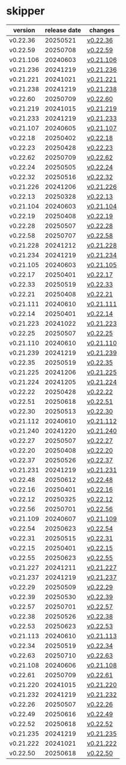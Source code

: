 # skipper	


|version|release date|changes|
|---|---|---|
|v0.22.36|20250521|[v0.22.36](./v0.22.36-20250521.md)|
|v0.22.59|20250708|[v0.22.59](./v0.22.59-20250708.md)|
|v0.21.106|20240603|[v0.21.106](./v0.21.106-20240603.md)|
|v0.21.236|20241219|[v0.21.236](./v0.21.236-20241219.md)|
|v0.21.221|20241021|[v0.21.221](./v0.21.221-20241021.md)|
|v0.21.238|20241219|[v0.21.238](./v0.21.238-20241219.md)|
|v0.22.60|20250709|[v0.22.60](./v0.22.60-20250709.md)|
|v0.21.219|20241015|[v0.21.219](./v0.21.219-20241015.md)|
|v0.21.233|20241219|[v0.21.233](./v0.21.233-20241219.md)|
|v0.21.107|20240605|[v0.21.107](./v0.21.107-20240605.md)|
|v0.22.18|20250402|[v0.22.18](./v0.22.18-20250402.md)|
|v0.22.23|20250428|[v0.22.23](./v0.22.23-20250428.md)|
|v0.22.62|20250709|[v0.22.62](./v0.22.62-20250709.md)|
|v0.22.24|20250505|[v0.22.24](./v0.22.24-20250505.md)|
|v0.22.32|20250516|[v0.22.32](./v0.22.32-20250516.md)|
|v0.21.226|20241206|[v0.21.226](./v0.21.226-20241206.md)|
|v0.22.13|20250328|[v0.22.13](./v0.22.13-20250328.md)|
|v0.21.104|20240603|[v0.21.104](./v0.21.104-20240603.md)|
|v0.22.19|20250408|[v0.22.19](./v0.22.19-20250408.md)|
|v0.22.28|20250507|[v0.22.28](./v0.22.28-20250507.md)|
|v0.22.58|20250707|[v0.22.58](./v0.22.58-20250707.md)|
|v0.21.228|20241212|[v0.21.228](./v0.21.228-20241212.md)|
|v0.21.234|20241219|[v0.21.234](./v0.21.234-20241219.md)|
|v0.21.105|20240603|[v0.21.105](./v0.21.105-20240603.md)|
|v0.22.17|20250401|[v0.22.17](./v0.22.17-20250401.md)|
|v0.22.33|20250519|[v0.22.33](./v0.22.33-20250519.md)|
|v0.22.21|20250408|[v0.22.21](./v0.22.21-20250408.md)|
|v0.21.111|20240610|[v0.21.111](./v0.21.111-20240610.md)|
|v0.22.14|20250401|[v0.22.14](./v0.22.14-20250401.md)|
|v0.21.223|20241022|[v0.21.223](./v0.21.223-20241022.md)|
|v0.22.25|20250507|[v0.22.25](./v0.22.25-20250507.md)|
|v0.21.110|20240610|[v0.21.110](./v0.21.110-20240610.md)|
|v0.21.239|20241219|[v0.21.239](./v0.21.239-20241219.md)|
|v0.22.35|20250519|[v0.22.35](./v0.22.35-20250519.md)|
|v0.21.225|20241206|[v0.21.225](./v0.21.225-20241206.md)|
|v0.21.224|20241205|[v0.21.224](./v0.21.224-20241205.md)|
|v0.22.22|20250428|[v0.22.22](./v0.22.22-20250428.md)|
|v0.22.51|20250618|[v0.22.51](./v0.22.51-20250618.md)|
|v0.22.30|20250513|[v0.22.30](./v0.22.30-20250513.md)|
|v0.21.112|20240610|[v0.21.112](./v0.21.112-20240610.md)|
|v0.21.240|20241220|[v0.21.240](./v0.21.240-20241220.md)|
|v0.22.27|20250507|[v0.22.27](./v0.22.27-20250507.md)|
|v0.22.20|20250408|[v0.22.20](./v0.22.20-20250408.md)|
|v0.22.37|20250526|[v0.22.37](./v0.22.37-20250526.md)|
|v0.21.231|20241219|[v0.21.231](./v0.21.231-20241219.md)|
|v0.22.48|20250612|[v0.22.48](./v0.22.48-20250612.md)|
|v0.22.16|20250401|[v0.22.16](./v0.22.16-20250401.md)|
|v0.22.12|20250325|[v0.22.12](./v0.22.12-20250325.md)|
|v0.22.56|20250701|[v0.22.56](./v0.22.56-20250701.md)|
|v0.21.109|20240607|[v0.21.109](./v0.21.109-20240607.md)|
|v0.22.54|20250623|[v0.22.54](./v0.22.54-20250623.md)|
|v0.22.31|20250515|[v0.22.31](./v0.22.31-20250515.md)|
|v0.22.15|20250401|[v0.22.15](./v0.22.15-20250401.md)|
|v0.22.55|20250623|[v0.22.55](./v0.22.55-20250623.md)|
|v0.21.227|20241211|[v0.21.227](./v0.21.227-20241211.md)|
|v0.21.237|20241219|[v0.21.237](./v0.21.237-20241219.md)|
|v0.22.29|20250509|[v0.22.29](./v0.22.29-20250509.md)|
|v0.22.39|20250530|[v0.22.39](./v0.22.39-20250530.md)|
|v0.22.57|20250701|[v0.22.57](./v0.22.57-20250701.md)|
|v0.22.38|20250526|[v0.22.38](./v0.22.38-20250526.md)|
|v0.22.53|20250623|[v0.22.53](./v0.22.53-20250623.md)|
|v0.21.113|20240610|[v0.21.113](./v0.21.113-20240610.md)|
|v0.22.34|20250519|[v0.22.34](./v0.22.34-20250519.md)|
|v0.22.63|20250710|[v0.22.63](./v0.22.63-20250710.md)|
|v0.21.108|20240606|[v0.21.108](./v0.21.108-20240606.md)|
|v0.22.61|20250709|[v0.22.61](./v0.22.61-20250709.md)|
|v0.21.220|20241015|[v0.21.220](./v0.21.220-20241015.md)|
|v0.21.232|20241219|[v0.21.232](./v0.21.232-20241219.md)|
|v0.22.26|20250507|[v0.22.26](./v0.22.26-20250507.md)|
|v0.22.49|20250616|[v0.22.49](./v0.22.49-20250616.md)|
|v0.22.52|20250618|[v0.22.52](./v0.22.52-20250618.md)|
|v0.21.235|20241219|[v0.21.235](./v0.21.235-20241219.md)|
|v0.21.222|20241021|[v0.21.222](./v0.21.222-20241021.md)|
|v0.22.50|20250618|[v0.22.50](./v0.22.50-20250618.md)|
